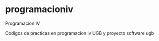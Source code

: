 # programacioniv
Programacion IV

Codigos de practicas en programacion iv UGB y proyecto software ugb
